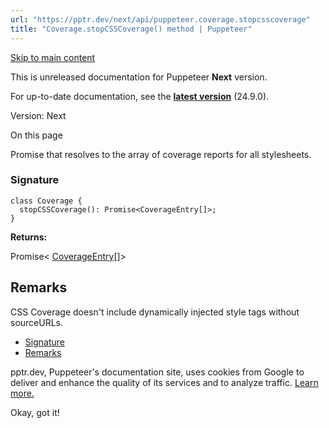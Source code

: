 ```yaml
---
url: "https://pptr.dev/next/api/puppeteer.coverage.stopcsscoverage"
title: "Coverage.stopCSSCoverage() method | Puppeteer"
---
```


[Skip to main content](https://pptr.dev/next/api/puppeteer.coverage.stopcsscoverage#__docusaurus_skipToContent_fallback)

This is unreleased documentation for Puppeteer **Next** version.

For up-to-date documentation, see the **[latest version](https://pptr.dev/api/puppeteer.coverage.stopcsscoverage)** (24.9.0).

Version: Next

On this page

Promise that resolves to the array of coverage reports for all stylesheets.

### Signature [​](https://pptr.dev/next/api/puppeteer.coverage.stopcsscoverage\#signature "Direct link to Signature")

```codeBlockLines_RjmQ
class Coverage {
  stopCSSCoverage(): Promise<CoverageEntry[]>;
}

```

**Returns:**

Promise< [CoverageEntry](https://pptr.dev/next/api/puppeteer.coverageentry)\[\]>

## Remarks [​](https://pptr.dev/next/api/puppeteer.coverage.stopcsscoverage\#remarks "Direct link to Remarks")

CSS Coverage doesn't include dynamically injected style tags without sourceURLs.

- [Signature](https://pptr.dev/next/api/puppeteer.coverage.stopcsscoverage#signature)
- [Remarks](https://pptr.dev/next/api/puppeteer.coverage.stopcsscoverage#remarks)

pptr.dev, Puppeteer's documentation site, uses cookies from Google to deliver and enhance the quality of its services and to analyze traffic. [Learn more.](https://policies.google.com/technologies/cookies)

Okay, got it!